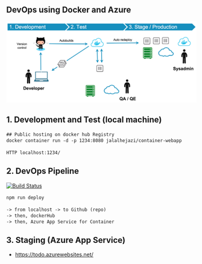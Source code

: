 ## DevOps using Docker and Azure

<img   src="https://raw.githubusercontent.com/Jalalhejazi/container-webapp/master/public/ci-cd-workflow.png" alt="ci cd"/></img>


## 1. Development and Test (local machine)

```
## Public hosting on docker hub Registry 
docker container run -d -p 1234:8080 jalalhejazi/container-webapp

HTTP localhost:1234/
```


## 2. DevOps Pipeline 

[![Build Status](https://dev.azure.com/superusers-kursus/container-webapp/_apis/build/status/Jalalhejazi.container-webapp?branchName=master)](https://dev.azure.com/superusers-kursus/container-webapp/_build/latest?definitionId=117&branchName=master)

```
npm run deploy

-> from localhost -> to Github (repo)
-> then, dockerHub  
-> then, Azure App Service for Container

```

## 3. Staging (Azure App Service)

- https://todo.azurewebsites.net/
